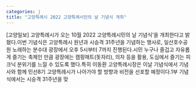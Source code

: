 ```yaml
---
categories: j
title: "고양특례시 2022 고양특례시민의 날 기념식 개최"
---
```

[고양일보] 고양특례시가 오는 10월 2022 고양특례시민의 날 기념식’을 개최한다고 밝혔다.이번 기념식은 고양특례시 원년과 시승격 31주년을 기념하는 행사로, 일산호수공원 노래하는 분수대 광장에서 오후 5시부터 7까지 진행된다.시민 누구나 즐겁고 자유롭게 즐기는 축제인 만큼 광장에는 캠핑매트(돗자리), 의자 등을 활용, 도심에서 즐기는 피크닉 분위기를 느낄 수 있도록 했다.특히 이동환 고양특례시장은 이날 기념식에서 기념사와 함께 민선8기 고양특례시가 나아가야 할 방향과 비전을 선포할 예정이다.1부 기념식에서는 시승격 31주년을 맞